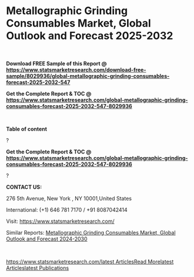 <h1>Metallographic Grinding Consumables Market, Global Outlook and Forecast 2025-2032</h1><br/><p><strong>Download FREE Sample of this Report @ <a href="https://www.statsmarketresearch.com/download-free-sample/8029936/global-metallographic-grinding-consumables-forecast-2025-2032-547">https://www.statsmarketresearch.com/download-free-sample/8029936/global-metallographic-grinding-consumables-forecast-2025-2032-547</a></strong></p>
 
 
 
 <div><b>Get the Complete Report & TOC @ <a href="https://www.statsmarketresearch.com/global-metallographic-grinding-consumables-forecast-2025-2032-547-8029936">https://www.statsmarketresearch.com/global-metallographic-grinding-consumables-forecast-2025-2032-547-8029936</a></b></div>
 
 
 
 <p><br />
 
 <b>Table of content</b></p>
 
 
 
 <p>? </p>
 
 
 
 <div><b>Get the Complete Report & TOC @ <a href="https://www.statsmarketresearch.com/global-metallographic-grinding-consumables-forecast-2025-2032-547-8029936">https://www.statsmarketresearch.com/global-metallographic-grinding-consumables-forecast-2025-2032-547-8029936</a></b></div>
 
 
 
 <p>? </p>
 
 
 
 <p><b>CONTACT US:</b><br />
 
 276 5th Avenue, New York , NY 10001,United States<br />
 
 International: (+1) 646 781 7170 / +91 8087042414<br />
 
 Visit: <a href="https://www.statsmarketresearch.com/">https://www.statsmarketresearch.com/</a><br />
 
 Similar Reports: <a href="https://www.statsmarketresearch.com/global-metallographic-grinding-consumables-forecast-2025-2032-547-8029936">Metallographic Grinding Consumables Market, Global Outlook and Forecast 2024-2030</a><br />
 
 <br />
 
 <a href="https://gyeongbokgung.com">https://www.statsmarketresearch.com/</a><a href="https://hallyeomaritime.com">latest Articles</a><a href="https://jingwansa.com">Read More</a><a href="https://nguoiviet.jp/">latest Articles</a><a href="https://www.intelmarketresearch.com/">latest Publications</a></p>